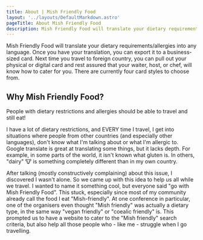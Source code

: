 ```yaml
---
title: About | Mish Friendly Food
layout: '../layouts/DefaultMarkdown.astro'
pageTitle: About Mish Friendly Food
description: Mish Friendly Food will translate your dietary requirements/allergies into any language. Once you have your translation, export it to a business-sized card. Next time you travel to foreign country, you can
---
```


Mish Friendly Food will translate your dietary requirements/allergies
into any language. Once you have your translation, you can export it to a business-sized card. Next time you travel to foreign country, you can pull out your physical or digital card and rest assured that your waiter, host, or chef, will know how to cater for you. There are currently four card styles to choose from.

## Why Mish Friendly Food?

People with dietary restrictions and allergies should be able to travel
and still eat!


I have a lot of dietary restrictions, and EVERY time I travel, I get
into situations where people from other countries (and especially other
languages), don't know what I'm talking about or what I'm allergic to.
Google translate is great at translating some things, but it lacks
depth. For example, in some parts of the world, it isn't known what
gluten is. In others, "dairy" 🐮 is something completely different than
in my own country.


After talking (mostly constructively complaining) about this issue, I
discovered I wasn't alone. So we came up with this idea to help us all
while we travel. I wanted to name it something cool, but everyone said
"go with Mish Friendly Food". This stuck, especially since most of my
community already call the food I eat "Mish-friendly". At one conference
in particular, one of the organisers even thought "Mish friendly" was
actually a dietary type, in the same way "vegan friendly" or "coealic
friendly" is. This prompted us to have a website to cater to the "Mish
friendly" search criteria, but also help all those people who - like me - struggle when I go travelling.
